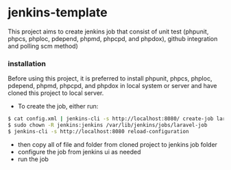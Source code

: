 # jenkins-template

This project aims to create jenkins job that consist of unit test (phpunit, phpcs, phploc, pdepend, phpmd, phpcpd, and phpdox), github integration and polling scm method)

### installation
Before using this project, it is preferred to install phpunit, phpcs, phploc, pdepend, phpmd, phpcpd, and phpdox in local system or server and have cloned this project to local server.

- To create the job, either run:
```sh
$ cat config.xml | jenkins-cli -s http://localhost:8080/ create-job laravel-job
$ sudo chown -R jenkins:jenkins /var/lib/jenkins/jobs/laravel-job
$ jenkins-cli -s http://localhost:8080 reload-configuration
```

- then copy all of file and folder from cloned project to jenkins job folder
- configure the job from jenkins ui as needed
- run the job
